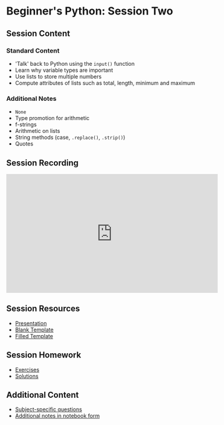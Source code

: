 # Beginner's Python: Session Two

## Session Content

### Standard Content
* 'Talk' back to Python using the `input()` function
* Learn why variable types are important
* Use lists to store multiple numbers
* Compute attributes of lists such as total, length, minimum and maximum

### Additional Notes
* `None`	
* Type promotion for arithmetic	
* f-strings	
* Arithmetic on lists	
* String methods (case, `.replace()`, `.strip()`)	
* Quotes

## Session Recording

<iframe width="560" height="315" src="https://www.youtube.com/embed/xEsfti4bf-I" frameborder="0" allow="accelerometer; autoplay; clipboard-write; encrypted-media; gyroscope; picture-in-picture" allowfullscreen></iframe>

## Session Resources

- [Presentation](https://github.com/warwickdatasciencesociety/beginners-python/blob/master/session-two/session_two_presentation.pptx?raw=true)
- [Blank Template](https://colab.research.google.com/github/warwickdatasciencesociety/beginners-python/blob/master/session-two/session_two_blank_template.ipynb)
- [Filled Template](https://colab.research.google.com/github/warwickdatasciencesociety/beginners-python/blob/master/session-two/session_two_filled_template.ipynb)

## Session Homework

- [Exercises](https://colab.research.google.com/github/warwickdatasciencesociety/beginners-python/blob/master/session-two/session_two_exercises.ipynb)
- [Solutions](https://colab.research.google.com/github/warwickdatasciencesociety/beginners-python/blob/master/session-two/session_two_solutions.ipynb)

## Additional Content

- [Subject-specific questions](https://warwickdatasciencesociety.github.io/beginners-python/session-two/subject_questions/)
- [Additional notes in notebook form](https://colab.research.google.com/github/warwickdatasciencesociety/beginners-python/blob/master/session-two/session_two_additional_content.ipynb)

